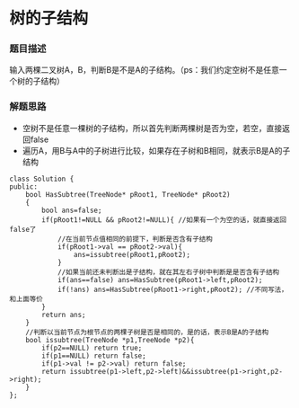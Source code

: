 ﻿# 树的子结构
### 题目描述
输入两棵二叉树A，B，判断B是不是A的子结构。（ps：我们约定空树不是任意一个树的子结构）

### 解题思路
* 空树不是任意一棵树的子结构，所以首先判断两棵树是否为空，若空，直接返回false
* 遍历A，用B与A中的子树进行比较，如果存在子树和B相同，就表示B是A的子结构

```
class Solution {
public:
    bool HasSubtree(TreeNode* pRoot1, TreeNode* pRoot2)
    {
        bool ans=false;
        if(pRoot1!=NULL && pRoot2!=NULL){ //如果有一个为空的话，就直接返回false了
            //在当前节点值相同的前提下，判断是否含有子结构
            if(pRoot1->val == pRoot2->val){
                ans=issubtree(pRoot1,pRoot2);
            }
            //如果当前还未判断出是子结构，就在其左右子树中判断是是否含有子结构
            if(ans==false) ans=HasSubtree(pRoot1->left,pRoot2);
            if(!ans) ans=HasSubtree(pRoot1->right,pRoot2); //不同写法，和上面等价
        }
        return ans;
    }
    //判断以当前节点为根节点的两棵子树是否是相同的，是的话，表示B是A的子结构
    bool issubtree(TreeNode *p1,TreeNode *p2){
        if(p2==NULL) return true;
        if(p1==NULL) return false;
        if(p1->val != p2->val) return false;
        return issubtree(p1->left,p2->left)&&issubtree(p1->right,p2->right);
    }
};
```

